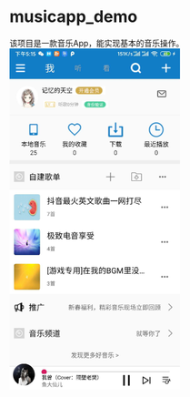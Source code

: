 # musicapp_demo
该项目是一款音乐App，能实现基本的音乐操作。
<img width='300px' height='auto' src='https://github.com/1229245270/musicapp_demo/blob/master/images/me.jpg' />
